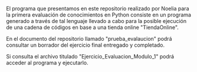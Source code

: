 El programa que presentamos en este repositorio realizado por Noelia para la primera evaluación de conocimientos en Python consiste en un programa generado a través de tal lenguaje llevado a cabo para la posible ejecución de una cadena de códigos en base a una tienda online "TiendaOnline".

En el documento del repositorio llamado "prueba_evalaucion" podrá consultar un borrador del ejercicio final entregado y completado.

Si consulta el archivo titulado "Ejercicio_Evaluacion_Modulo_1" podrá acceder al programa y ejecutarlo.